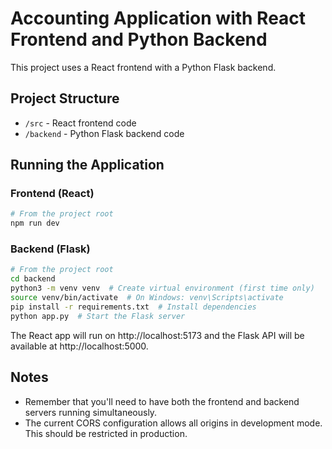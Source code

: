 # Accounting Application with React Frontend and Python Backend

This project uses a React frontend with a Python Flask backend.

## Project Structure

- `/src` - React frontend code
- `/backend` - Python Flask backend code

## Running the Application

### Frontend (React)

```bash
# From the project root
npm run dev
```

### Backend (Flask)

```bash
# From the project root
cd backend
python3 -m venv venv  # Create virtual environment (first time only)
source venv/bin/activate  # On Windows: venv\Scripts\activate
pip install -r requirements.txt  # Install dependencies
python app.py  # Start the Flask server
```

The React app will run on http://localhost:5173 and the Flask API will be available at http://localhost:5000.

## Notes

- Remember that you'll need to have both the frontend and backend servers running simultaneously.
- The current CORS configuration allows all origins in development mode. This should be restricted in production.
